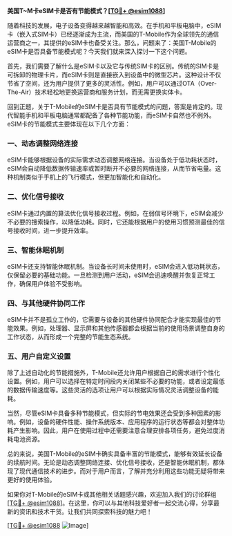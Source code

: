 **美国T~M卡eSIM卡是否有节能模式？[[TG💪+ @esim1088](https://t.me/s/esim1088)]**

随着科技的发展，电子设备变得越来越智能和高效。在手机和平板电脑中，eSIM卡（嵌入式SIM卡）已经逐渐成为主流，而美国的T-Mobile作为全球领先的通信运营商之一，其提供的eSIM卡也备受关注。那么，问题来了：美国T-Mobile的eSIM卡是否具备节能模式呢？今天我们就来深入探讨一下这个问题。

首先，我们需要了解什么是eSIM卡以及它与传统SIM卡的区别。传统的SIM卡是可拆卸的物理卡片，而eSIM卡则是直接嵌入到设备中的微型芯片。这种设计不仅节省了空间，还为用户提供了更多的灵活性。例如，用户可以通过OTA（Over-The-Air）技术轻松地更换运营商和服务计划，而无需更换实体卡。

回到正题，关于T-Mobile的eSIM卡是否具有节能模式的问题，答案是肯定的。现代智能手机和平板电脑通常都配备了各种节能功能，而eSIM卡自然也不例外。eSIM卡的节能模式主要体现在以下几个方面：

### 一、动态调整网络连接

eSIM卡能够根据设备的实际需求动态调整网络连接。当设备处于低功耗状态时，eSIM会自动降低数据传输速率或暂时断开不必要的网络连接，从而节省电量。这种机制类似于手机上的飞行模式，但更加智能化和自动化。

### 二、优化信号接收

eSIM卡通过内置的算法优化信号接收过程。例如，在弱信号环境下，eSIM会减少不必要的搜索操作，以降低功耗。同时，它还能根据用户的使用习惯预测最佳的信号接收时间，进一步提升效率。

### 三、智能休眠机制

eSIM卡还支持智能休眠机制。当设备长时间未使用时，eSIM会进入低功耗状态，仅保留必要的基础功能。一旦检测到用户活动，eSIM会迅速唤醒并恢复正常工作，确保用户体验不受影响。

### 四、与其他硬件协同工作

eSIM卡并不是孤立工作的，它需要与设备的其他硬件协同配合才能实现最佳的节能效果。例如，处理器、显示屏和其他传感器都会根据当前的使用场景调整自身的工作状态，从而形成一个完整的节能生态系统。

### 五、用户自定义设置

除了上述自动化的节能措施外，T-Mobile还允许用户根据自己的需求进行个性化设置。例如，用户可以选择在特定时间段内关闭某些不必要的功能，或者设定最低的数据传输速度等。这些灵活的选项让用户可以根据实际情况灵活调整设备的能耗。

当然，尽管eSIM卡具备多种节能模式，但实际的节电效果还会受到多种因素的影响。例如，设备的硬件性能、操作系统版本、应用程序的运行状态等都会对整体功耗产生影响。因此，用户在使用过程中还需要注意合理安排各项任务，避免过度消耗电池资源。

总的来说，美国T-Mobile的eSIM卡确实具备丰富的节能模式，能够有效延长设备的续航时间。无论是动态调整网络连接、优化信号接收，还是智能休眠机制，都体现了现代通信技术的进步。而对于用户而言，了解并充分利用这些功能无疑将带来更好的使用体验。

如果你对T-Mobile的eSIM卡或其他相关话题感兴趣，欢迎加入我们的讨论群组[[TG💪+ @esim1088](https://t.me/s/esim1088)]。在这里，你可以与其他科技爱好者一起交流心得，分享最新的资讯和技术干货。让我们共同探索科技的魅力吧！

[[TG💪+ @esim1088](https://t.me/s/esim1088) ![Image](https://i.postimg.cc/4NQfJmqS/Snipaste-2025-05-13-00-14-12.png)]